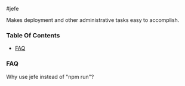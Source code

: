 #jefe

Makes deployment and other administrative tasks easy to accomplish.

### Table Of Contents
* [FAQ](#faq)

### FAQ

Why use jefe instead of "npm run"?
